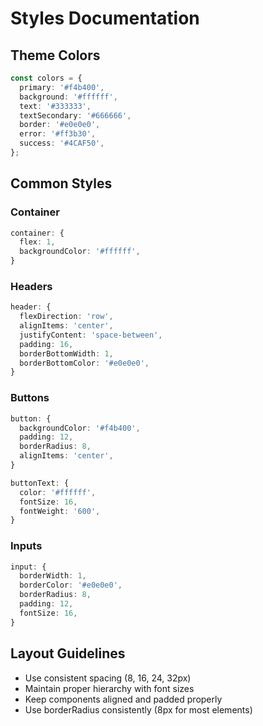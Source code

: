 # Styles Documentation

## Theme Colors

```typescript
const colors = {
  primary: '#f4b400',
  background: '#ffffff',
  text: '#333333',
  textSecondary: '#666666',
  border: '#e0e0e0',
  error: '#ff3b30',
  success: '#4CAF50',
};
```

## Common Styles

### Container
```typescript
container: {
  flex: 1,
  backgroundColor: '#ffffff',
}
```

### Headers
```typescript
header: {
  flexDirection: 'row',
  alignItems: 'center',
  justifyContent: 'space-between',
  padding: 16,
  borderBottomWidth: 1,
  borderBottomColor: '#e0e0e0',
}
```

### Buttons
```typescript
button: {
  backgroundColor: '#f4b400',
  padding: 12,
  borderRadius: 8,
  alignItems: 'center',
}

buttonText: {
  color: '#ffffff',
  fontSize: 16,
  fontWeight: '600',
}
```

### Inputs
```typescript
input: {
  borderWidth: 1,
  borderColor: '#e0e0e0',
  borderRadius: 8,
  padding: 12,
  fontSize: 16,
}
```

## Layout Guidelines

- Use consistent spacing (8, 16, 24, 32px)
- Maintain proper hierarchy with font sizes
- Keep components aligned and padded properly
- Use borderRadius consistently (8px for most elements)